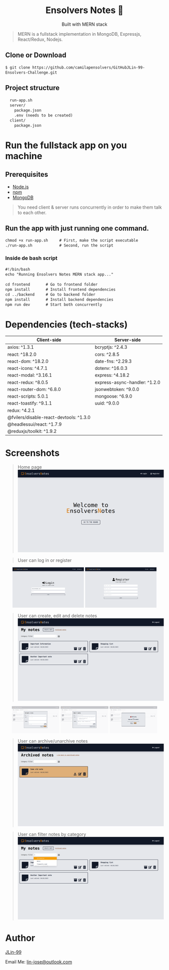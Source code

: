 <h1 align="center">
Ensolvers Notes 📝
</h1>
<p align="center">
Built with MERN stack
</p>

> MERN is a fullstack implementation in MongoDB, Expressjs, React/Redux, Nodejs.

## Clone or Download
```terminal
$ git clone https://github.com/camilapensolvers/GitHubJLin-99-Ensolvers-Challenge.git
```

## Project structure
```terminal
  run-app.sh
  server/
    package.json
    .env (needs to be created)
  client/
    package.json
```

# Run the fullstack app on you machine

## Prerequisites
- [Node.js](https://nodejs.org/en/)
- [npm](https://www.npmjs.com/)
- [MongoDB](https://www.mongodb.com/en)

> You need client & server runs concurrently in order to make them talk to each other.

## Run the app with just running one command.
```terminal
chmod +x run-app.sh     # First, make the script executable
./run-app.sh            # Second, run the script
```

### Inside de bash script
```terminal
#!/bin/bash
echo "Running Ensolvers Notes MERN stack app..."

cd frontend       # Go to frontend folder
npm install       # Install frontend dependencies
cd ../backend     # Go to backend folder
npm install       # Install backend dependencies
npm run dev       # Start both concurrently
```

# Dependencies (tech-stacks)
Client-side | Server-side
--- | ---
axios: ^1.3.1 | bcryptjs: ^2.4.3
react: ^18.2.0 | cors: ^2.8.5
react-dom: ^18.2.0 | date-fns: ^2.29.3
react-icons: ^4.7.1 | dotenv: ^16.0.3
react-modal: ^3.16.1 | express: ^4.18.2
react-redux: ^8.0.5 | express-async-handler: ^1.2.0
react-router-dom: ^6.8.0 | jsonwebtoken: ^9.0.0
react-scripts: 5.0.1 | mongoose: ^6.9.0
react-toastify: ^9.1.1 | uuid: ^9.0.0
redux: ^4.2.1 | 
@fvilers/disable-react-devtools: ^1.3.0 | 
@headlessui/react: ^1.7.9 | 
@reduxjs/toolkit: ^1.9.2 | 

# Screenshots

> Home page
![User visit Home page](screenshots/Home.png)

> User can log in or register
<p align="center">
<img src="screenshots/Login.png" width=45% height=45%>
<img src="screenshots/Register.png" width=45% height=45%>
</p>

> User can create, edit and delete notes
![User can create, edit and delete notes](screenshots/Board.png)
<p align="center">
  <img src="screenshots/Create Note.png" width=30% height=30%>
  <img src="screenshots/Categories.png" width=30% height=30%>
  <img src="screenshots/Delete Note.png" width=30% height=30%>
<p>

> User can archive/unarchive notes
![User can archive/unarchive notes](screenshots/Archived.png)

> User can filter notes by category
![User can filter notes by category](screenshots/FilterByCategory.png)


# Author
[JLin-99](https://github.com/JLin-99)

Email Me: lin-jose@outlook.com